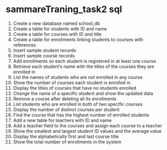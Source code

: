 # sammareTraning_task2 sql 
1.	Create a new database named school_db
2.	Create a table for students with ID and name
3.	Create a table for courses with ID and title
4.	Create a table for enrollments linking students to courses with references
5.	Insert sample student records
6.	Insert sample course records
7.	Add enrollments so each student is registered in at least one course
8.	Retrieve each student’s name with the titles of the courses they are enrolled in
9.	List the names of students who are not enrolled in any course
10.	Show the number of courses each student is enrolled in
11.	Display the titles of courses that have no students enrolled
12.	Change the name of a specific student and show the updated data
13.	Remove a course after deleting all its enrollments
14.	List students who are enrolled in both of two specific courses
15.	Display the number of distinct courses per student
16.	Find the course that has the highest number of enrolled students
17.	Add a new table for teachers with ID and name
18.	Add a teacher field to the courses and assign each course to a teacher
19.	Show the smallest and largest student ID values and the average value
20.	Display the alphabetically first and last course title
21.	Show the total number of enrollments in the system
